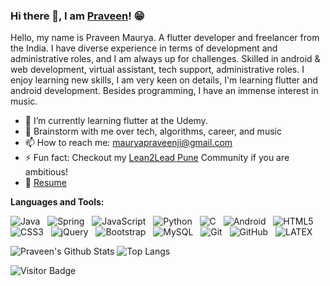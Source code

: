 ### Hi there 👋, I am [Praveen](https://praveenmaurya.in)! 😁

<!--
**TheUltimate-Maurya/TheUltimate-Maurya** is a ✨ _special_ ✨ repository because its `README.md` (this file) appears on your GitHub profile.

Here are some ideas to get you started:

- 🔭 I’m currently working on ...
- 🌱 I’m currently learning ...
- 👯 I’m looking to collaborate on ...
- 🤔 I’m looking for help with ...
- 💬 Ask me about ...
- 📫 How to reach me: ...
- 😄 Pronouns: ...
- ⚡ Fun fact: ...
-->


Hello, my name is Praveen Maurya. A flutter developer and freelancer from the India. I have diverse experience in terms of development and administrative roles, and I am always up for challenges. Skilled in android & web development, virtual assistant, tech support, administrative roles. I enjoy learning new skills, I am very keen on details, I'm learning flutter and android development. Besides programming, I have an immense interest in music.

- 🔭 I’m currently learning flutter at the Udemy.
- 💬 Brainstorm with me over tech, algorithms, career, and music 
- 📫 How to reach me: mauryapraveenji@gmail.com
- ⚡ Fun fact: Checkout my [Lean2Lead Pune](https://www.linkedin.com/in/lean2lead-pune-bbb92a169) Community if you are ambitious!
- 📝 [Resume](https://docs.google.com/document/d/14Ktzc68dckObIuWkH9RLbcnSk8kyswQxvYC6p8dDISI/edit?usp=sharing)

**Languages and Tools:** 

![Java](https://img.shields.io/badge/-Java-black?logo=java&style=social)&nbsp;&nbsp;
![Spring](https://img.shields.io/badge/-Spring%20Framework-black?logo=spring&style=social)&nbsp;&nbsp;
![JavaScript](https://img.shields.io/badge/-JavaScript-black?logo=javascript&style=social)&nbsp;&nbsp;
![Python](https://img.shields.io/badge/-Python-black?logo=Python&style=social)&nbsp;&nbsp;
![C](https://img.shields.io/badge/-C-black?logo=c&style=social)&nbsp;&nbsp;
![Android](https://img.shields.io/badge/-Android-black?logo=android&style=social)&nbsp;&nbsp;
![HTML5](https://img.shields.io/badge/-HTML5-black?logo=html5&style=social)&nbsp;&nbsp;
![CSS3](https://img.shields.io/badge/-CSS3-black?logo=css3&style=social)&nbsp;&nbsp;
![jQuery](https://img.shields.io/badge/-jQuery-black?logo=jquery&style=social)&nbsp;&nbsp;
![Bootstrap](https://img.shields.io/badge/-Bootstrap-black?logo=bootstrap&style=social)&nbsp;&nbsp;
![MySQL](https://img.shields.io/badge/-MySQL-black?logo=mysql&style=social)&nbsp;&nbsp;
![Git](https://img.shields.io/badge/-Git-black?logo=git&style=social)&nbsp;&nbsp;
![GitHub](https://img.shields.io/badge/-GitHub-black?logo=github&style=social)&nbsp;&nbsp;
![LATEX](https://img.shields.io/badge/-LATEX-black?logo=latex&style=social)&nbsp;&nbsp;

![Praveen's Github Stats](https://github-readme-stats.vercel.app/api?username=TheUltimate-Maurya&count_private=true&show_icons=true&include_all_commits=true)
![Top Langs](https://github-readme-stats.vercel.app/api/top-langs/?username=TheUltimate-Maurya&hide=TeX&layout=compact)

![Visitor Badge](https://visitor-badge.laobi.icu/badge?page_id=TheUltimate-Maurya.TheUltimate-Maurya)
